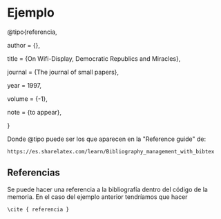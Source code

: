 # Ejemplo

@tipo{referencia,

author = {},

title = {On Wifi-Display, Democratic Republics and Miracles},

journal = {The journal of small papers},

year = 1997,

volume = {-1},

note = {to appear},

}

Donde @tipo puede ser los que aparecen en la "Reference guide" de:
	
	https://es.sharelatex.com/learn/Bibliography_management_with_bibtex

## Referencias
Se puede hacer una referencia a la bibliografía dentro del código de la memoria.
En el caso del ejemplo anterior tendríamos que hacer 
	
	\cite { referencia }
